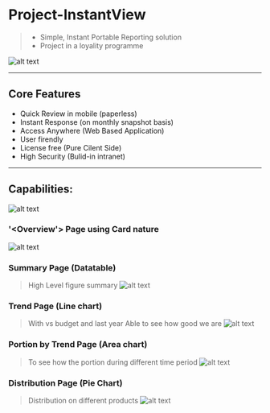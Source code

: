 # Project-InstantView
> - Simple, Instant Portable Reporting solution
> - Project in a loyality programme

![alt text](https://github.com/danstudiohk/Project-InstantView/blob/master/img/Cover.JPG)

---------------------------------------
## Core Features
- Quick Review in mobile (paperless) 
- Instant Response (on monthly snapshot basis) 
- Access Anywhere (Web Based Application) 
- User firendly 
- License free (Pure Cilent Side) 
- High Security (Bulid-in intranet) 

---------------------------------------
## Capabilities:
![alt text](https://github.com/danstudiohk/Project-InstantView/blob/master/img/Capability.JPG)

### '<Overview'> Page using Card nature
![alt text](https://github.com/danstudiohk/Project-InstantView/blob/master/img/Overview%20Page.JPG)

### Summary Page (Datatable)
> High Level figure summary
![alt text](https://github.com/danstudiohk/Project-InstantView/blob/master/img/Datatable.JPG)
### Trend Page (Line chart)
> With vs budget and last year 
> Able to see how good we are
![alt text](https://github.com/danstudiohk/Project-InstantView/blob/master/img/Trend.JPG)
### Portion by Trend Page (Area chart)
> To see how the portion during different time period
![alt text](https://github.com/danstudiohk/Project-InstantView/blob/master/img/Portion.JPG)
### Distribution Page (Pie Chart)
> Distribution on different products
![alt text](https://github.com/danstudiohk/Project-InstantView/blob/master/img/Distribution.JPG)
